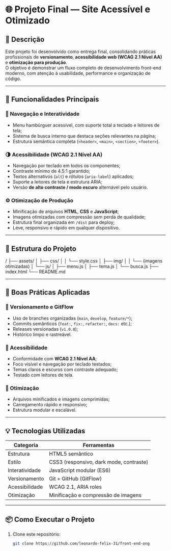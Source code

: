 # 🌐 Projeto Final — Site Acessível e Otimizado

## 📖 Descrição

Este projeto foi desenvolvido como entrega final, consolidando práticas profissionais de **versionamento**, **acessibilidade web (WCAG 2.1 Nível AA)** e **otimização para produção**.  
O objetivo é demonstrar um fluxo completo de desenvolvimento front-end moderno, com atenção à usabilidade, performance e organização de código.

---

## 🚀 Funcionalidades Principais

### 🧭 Navegação e Interatividade
- Menu hambúrguer acessível, com suporte total a teclado e leitores de tela;
- Sistema de busca interno que destaca seções relevantes na página;
- Estrutura semântica completa (`<header>`, `<main>`, `<section>`, `<footer>`).

### 🌗 Acessibilidade (WCAG 2.1 Nível AA)
- Navegação por teclado em todos os componentes;
- Contraste mínimo de 4.5:1 garantido;
- Textos alternativos (`alt`) e rótulos (`aria-label`) aplicados;
- Suporte a leitores de tela e estrutura ARIA;
- Versão **de alto contraste / modo escuro** alternável pelo usuário.

### ⚙️ Otimização de Produção
- Minificação de arquivos **HTML**, **CSS** e **JavaScript**;
- Imagens otimizadas com compressão sem perda de qualidade;
- Estrutura final organizada em `/dist` para deploy;
- Leve, responsivo e rápido em qualquer dispositivo.

---

## 🧩 Estrutura do Projeto

/
├── assets/
│ ├── css/
│ │ └── style.css
│ ├── img/
│ │ └── (imagens otimizadas)
│ └── js/
│ ├── menu.js
│ ├── tema.js
│ └── busca.js
├── index.html
└── README.md


---

## 🧠 Boas Práticas Aplicadas

### 🧾 Versionamento e GitFlow
- Uso de branches organizadas (`main`, `develop`, `feature/*`);
- Commits semânticos (`feat:`, `fix:`, `refactor:`, `docs:` etc.);
- Releases versionadas (`v1.0.0`);
- Histórico limpo e rastreável.

### 🧩 Acessibilidade
- Conformidade com **WCAG 2.1 Nível AA**;
- Foco visível e navegação por teclado testados;
- Temas claros e escuros com contraste adequado;
- Testado com leitores de tela.

### 🧰 Otimização
- Arquivos minificados e imagens comprimidas;
- Carregamento rápido e responsivo;
- Estrutura modular e escalável.

---

## 💡 Tecnologias Utilizadas

| Categoria | Ferramentas |
|------------|-------------|
| Estrutura | HTML5 semântico |
| Estilo | CSS3 (responsivo, dark mode, contraste) |
| Interatividade | JavaScript modular (ES6) |
| Versionamento | Git + GitHub (GitFlow) |
| Acessibilidade | WCAG 2.1, ARIA roles |
| Otimização | Minificação e compressão de imagens |

---

## 📦 Como Executar o Projeto

1. Clone este repositório:
   ```bash
   git clone https://github.com/leonardo-felix-31/front-end-ong
